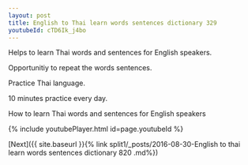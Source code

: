 ```yaml
---
layout: post
title: English to Thai learn words sentences dictionary 329 
youtubeId: cTD6Ik_j4bo
---
```

 
 
Helps to learn Thai words and sentences for English speakers.

Opportunitiy to repeat the words sentences. 

Practice Thai language. 
 
10 minutes practice every day. 
 
How to learn Thai words and sentences for English speakers 
 
{% include youtubePlayer.html id=page.youtubeId %}
 
 
[Next]({{ site.baseurl }}{% link  split1/_posts/2016-08-30-English to thai learn words sentences dictionary 820 .md%})
 
